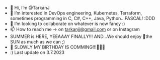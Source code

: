 - 👋 Hi, I’m @TarkanJ
- 👀 I’m interested in DevOps engineering, Kubernetes, Terraform, sometimes programming in C, C#, C++, Java, Python...PASCAL! :DDD
- 💞️ I’m looking to collaborate on whatever is now fancy :)
- 📫 How to reach me -> on tarkanjj@gmail.com or on Instagram
- SUMMER is HERE, YEEAAAY FINALLY!!! AND...We should enjoy 🍺the SUN as much as we can ;)
- 🎂 SLOWLY MY BIRTHDAY IS COMMING!!!🎉🎉🎉
- :) Last update on 3.7.2023
<!--
TarkanJ/TarkanJ is a ✨ special ✨ repository because its `README.md` (this file) appears on your GitHub profile.
You can click the Preview link to take a look at your changes.
🎄 MERRY X-Mass & HAPPY NEW YEAR 2023 to Martinus & Jay (X-Mass tree for Chrismass :)
🌱Cherry icon :)
->
